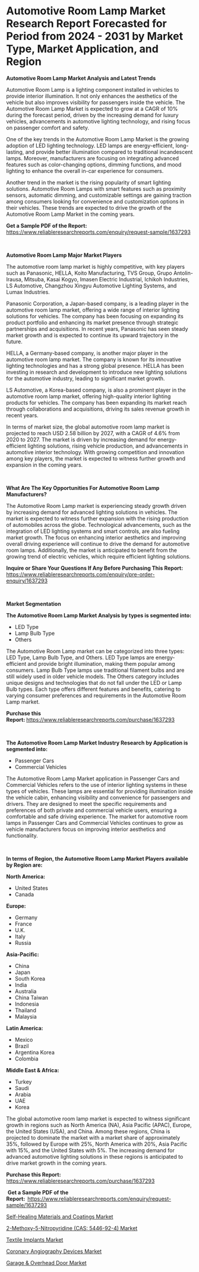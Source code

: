<p><h1>Automotive Room Lamp Market Research Report Forecasted for Period from 2024 -  2031 by Market Type, Market Application, and Region</h1></p><p><strong>Automotive Room Lamp Market Analysis and Latest Trends</strong></p>
<p><p>Automotive Room Lamp is a lighting component installed in vehicles to provide interior illumination. It not only enhances the aesthetics of the vehicle but also improves visibility for passengers inside the vehicle. The Automotive Room Lamp Market is expected to grow at a CAGR of 10% during the forecast period, driven by the increasing demand for luxury vehicles, advancements in automotive lighting technology, and rising focus on passenger comfort and safety.</p><p>One of the key trends in the Automotive Room Lamp Market is the growing adoption of LED lighting technology. LED lamps are energy-efficient, long-lasting, and provide better illumination compared to traditional incandescent lamps. Moreover, manufacturers are focusing on integrating advanced features such as color-changing options, dimming functions, and mood lighting to enhance the overall in-car experience for consumers.</p><p>Another trend in the market is the rising popularity of smart lighting solutions. Automotive Room Lamps with smart features such as proximity sensors, automatic dimming, and customizable settings are gaining traction among consumers looking for convenience and customization options in their vehicles. These trends are expected to drive the growth of the Automotive Room Lamp Market in the coming years.</p></p>
<p><strong>Get a Sample PDF of the Report:&nbsp;</strong> <a href="https://www.reliableresearchreports.com/enquiry/request-sample/1637293">https://www.reliableresearchreports.com/enquiry/request-sample/1637293</a></p>
<p>&nbsp;</p>
<p><strong>Automotive Room Lamp Major Market Players</strong></p>
<p><p>The automotive room lamp market is highly competitive, with key players such as Panasonic, HELLA, Koito Manufacturing, TVS Group, Grupo Antolin-Irausa, Mitsuba, Kasai Kogyo, Imasen Electric Industrial, Ichikoh Industries, LS Automotive, Changzhou Xingyu Automotive Lighting Systems, and Lumax Industries.</p><p>Panasonic Corporation, a Japan-based company, is a leading player in the automotive room lamp market, offering a wide range of interior lighting solutions for vehicles. The company has been focusing on expanding its product portfolio and enhancing its market presence through strategic partnerships and acquisitions. In recent years, Panasonic has seen steady market growth and is expected to continue its upward trajectory in the future.</p><p>HELLA, a Germany-based company, is another major player in the automotive room lamp market. The company is known for its innovative lighting technologies and has a strong global presence. HELLA has been investing in research and development to introduce new lighting solutions for the automotive industry, leading to significant market growth.</p><p>LS Automotive, a Korea-based company, is also a prominent player in the automotive room lamp market, offering high-quality interior lighting products for vehicles. The company has been expanding its market reach through collaborations and acquisitions, driving its sales revenue growth in recent years.</p><p>In terms of market size, the global automotive room lamp market is projected to reach USD 2.58 billion by 2027, with a CAGR of 4.6% from 2020 to 2027. The market is driven by increasing demand for energy-efficient lighting solutions, rising vehicle production, and advancements in automotive interior technology. With growing competition and innovation among key players, the market is expected to witness further growth and expansion in the coming years.</p></p>
<p>&nbsp;</p>
<p><strong>What Are The Key Opportunities For Automotive Room Lamp Manufacturers?</strong></p>
<p><p>The Automotive Room Lamp market is experiencing steady growth driven by increasing demand for advanced lighting solutions in vehicles. The market is expected to witness further expansion with the rising production of automobiles across the globe. Technological advancements, such as the integration of LED lighting systems and smart controls, are also fueling market growth. The focus on enhancing interior aesthetics and improving overall driving experience will continue to drive the demand for automotive room lamps. Additionally, the market is anticipated to benefit from the growing trend of electric vehicles, which require efficient lighting solutions.</p></p>
<p><strong>Inquire or Share Your Questions If Any Before Purchasing This Report:</strong> <a href="https://www.reliableresearchreports.com/enquiry/pre-order-enquiry/1637293">https://www.reliableresearchreports.com/enquiry/pre-order-enquiry/1637293</a></p>
<p>&nbsp;</p>
<p><strong>Market Segmentation</strong></p>
<p><strong>The Automotive Room Lamp Market Analysis by types is segmented into:</strong></p>
<p><ul><li>LED Type</li><li>Lamp Bulb Type</li><li>Others</li></ul></p>
<p><p>The Automotive Room Lamp market can be categorized into three types: LED Type, Lamp Bulb Type, and Others. LED Type lamps are energy-efficient and provide bright illumination, making them popular among consumers. Lamp Bulb Type lamps use traditional filament bulbs and are still widely used in older vehicle models. The Others category includes unique designs and technologies that do not fall under the LED or Lamp Bulb types. Each type offers different features and benefits, catering to varying consumer preferences and requirements in the Automotive Room Lamp market.</p></p>
<p><strong>Purchase this Report:&nbsp;</strong><a href="https://www.reliableresearchreports.com/purchase/1637293">https://www.reliableresearchreports.com/purchase/1637293</a></p>
<p>&nbsp;</p>
<p><strong>The Automotive Room Lamp Market Industry Research by Application is segmented into:</strong></p>
<p><ul><li>Passenger Cars</li><li>Commercial Vehicles</li></ul></p>
<p><p>The Automotive Room Lamp Market application in Passenger Cars and Commercial Vehicles refers to the use of interior lighting systems in these types of vehicles. These lamps are essential for providing illumination inside the vehicle cabin, enhancing visibility and convenience for passengers and drivers. They are designed to meet the specific requirements and preferences of both private and commercial vehicle users, ensuring a comfortable and safe driving experience. The market for automotive room lamps in Passenger Cars and Commercial Vehicles continues to grow as vehicle manufacturers focus on improving interior aesthetics and functionality.</p></p>
<p>&nbsp;</p>
<p><strong>In terms of Region, the Automotive Room Lamp Market Players available by Region are:</strong></p>
<p>
    <p> <strong> North America: </strong>
        <ul>
            <li>United States</li>
            <li>Canada</li>
        </ul>
        </p> 
    <p> <strong> Europe: </strong>
        <ul>
            <li>Germany</li>
            <li>France</li>
            <li>U.K.</li>
            <li>Italy</li>
            <li>Russia</li>
        </ul>
        </p> 
    <p> <strong> Asia-Pacific: </strong>
        <ul>
            <li>China</li>
            <li>Japan</li>
            <li>South Korea</li>
            <li>India</li>
            <li>Australia</li>
            <li>China Taiwan</li>
            <li>Indonesia</li>
            <li>Thailand</li>
            <li>Malaysia</li>
        </ul>
        </p> 
    <p> <strong> Latin America: </strong>
        <ul>
            <li>Mexico</li>
            <li>Brazil</li>
            <li>Argentina Korea</li>
            <li>Colombia</li>
        </ul>
        </p> 
    <p> <strong> Middle East & Africa: </strong>
        <ul>
            <li>Turkey</li>
            <li>Saudi</li>
            <li>Arabia</li>
            <li>UAE</li>
            <li>Korea</li>
        </ul>
    </p>
    </p>
<p><p>The global automotive room lamp market is expected to witness significant growth in regions such as North America (NA), Asia Pacific (APAC), Europe, the United States (USA), and China. Among these regions, China is projected to dominate the market with a market share of approximately 35%, followed by Europe with 25%, North America with 20%, Asia Pacific with 15%, and the United States with 5%. The increasing demand for advanced automotive lighting solutions in these regions is anticipated to drive market growth in the coming years.</p></p>
<p><strong>Purchase this Report: </strong><a href="https://www.reliableresearchreports.com/purchase/1637293">https://www.reliableresearchreports.com/purchase/1637293</a></p>
<p>&nbsp;<strong>Get a Sample PDF of the Report:&nbsp;&nbsp;</strong><a href="https://www.reliableresearchreports.com/enquiry/request-sample/1637293">https://www.reliableresearchreports.com/enquiry/request-sample/1637293</a></p>
<p><strong></strong></p>
<p><p><a href="https://github.com/sougarounis/Market-Research-Report-List-1/blob/main/self-healing-materials-and-coatings-market.md">Self-Healing Materials and Coatings Market</a></p><p><a href="https://issuu.com/reportprime-2/docs/2-methoxy-5-nitropyridine-cas-5446-92-4-market-siz">2-Methoxy-5-Nitropyridine (CAS: 5446-92-4) Market</a></p><p><a href="https://medium.com/@katherineshort5445/textile-implants-market-analysis-its-cagr-market-segmentation-and-global-industry-overview-0936bf27a46b">Textile Implants Market</a></p><p><a href="https://medium.com/@katherineshort5445/coronary-angiography-devices-market-size-reveals-the-best-marketing-channels-in-global-industry-335a0257e1c5">Coronary Angiography Devices Market</a></p><p><a href="https://github.com/marloy8/Market-Research-Report-List-3/blob/main/garage-overhead-door-market.md">Garage & Overhead Door Market</a></p></p>